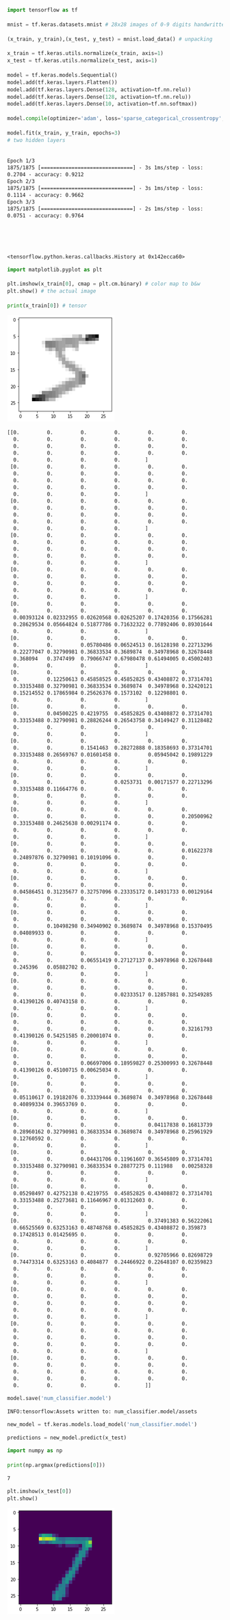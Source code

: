 ```python
import tensorflow as tf

mnist = tf.keras.datasets.mnist # 28x28 images of 0-9 digits handwritten

(x_train, y_train),(x_test, y_test) = mnist.load_data() # unpacking

x_train = tf.keras.utils.normalize(x_train, axis=1)
x_test = tf.keras.utils.normalize(x_test, axis=1)

model = tf.keras.models.Sequential()
model.add(tf.keras.layers.Flatten())
model.add(tf.keras.layers.Dense(128, activation=tf.nn.relu))
model.add(tf.keras.layers.Dense(128, activation=tf.nn.relu))
model.add(tf.keras.layers.Dense(10, activation=tf.nn.softmax))

model.compile(optimizer='adam', loss='sparse_categorical_crossentropy', metrics=['accuracy'])

model.fit(x_train, y_train, epochs=3)
# two hidden layers
    
```

    Epoch 1/3
    1875/1875 [==============================] - 3s 1ms/step - loss: 0.2704 - accuracy: 0.9212
    Epoch 2/3
    1875/1875 [==============================] - 3s 1ms/step - loss: 0.1114 - accuracy: 0.9662
    Epoch 3/3
    1875/1875 [==============================] - 2s 1ms/step - loss: 0.0751 - accuracy: 0.9764





    <tensorflow.python.keras.callbacks.History at 0x142ecca60>




```python
import matplotlib.pyplot as plt

plt.imshow(x_train[0], cmap = plt.cm.binary) # color map to b&w
plt.show() # the actual image

print(x_train[0]) # tensor

```


![png](output_1_0.png)


    [[0.         0.         0.         0.         0.         0.
      0.         0.         0.         0.         0.         0.
      0.         0.         0.         0.         0.         0.
      0.         0.         0.         0.         0.         0.
      0.         0.         0.         0.        ]
     [0.         0.         0.         0.         0.         0.
      0.         0.         0.         0.         0.         0.
      0.         0.         0.         0.         0.         0.
      0.         0.         0.         0.         0.         0.
      0.         0.         0.         0.        ]
     [0.         0.         0.         0.         0.         0.
      0.         0.         0.         0.         0.         0.
      0.         0.         0.         0.         0.         0.
      0.         0.         0.         0.         0.         0.
      0.         0.         0.         0.        ]
     [0.         0.         0.         0.         0.         0.
      0.         0.         0.         0.         0.         0.
      0.         0.         0.         0.         0.         0.
      0.         0.         0.         0.         0.         0.
      0.         0.         0.         0.        ]
     [0.         0.         0.         0.         0.         0.
      0.         0.         0.         0.         0.         0.
      0.         0.         0.         0.         0.         0.
      0.         0.         0.         0.         0.         0.
      0.         0.         0.         0.        ]
     [0.         0.         0.         0.         0.         0.
      0.         0.         0.         0.         0.         0.
      0.00393124 0.02332955 0.02620568 0.02625207 0.17420356 0.17566281
      0.28629534 0.05664824 0.51877786 0.71632322 0.77892406 0.89301644
      0.         0.         0.         0.        ]
     [0.         0.         0.         0.         0.         0.
      0.         0.         0.05780486 0.06524513 0.16128198 0.22713296
      0.22277047 0.32790981 0.36833534 0.3689874  0.34978968 0.32678448
      0.368094   0.3747499  0.79066747 0.67980478 0.61494005 0.45002403
      0.         0.         0.         0.        ]
     [0.         0.         0.         0.         0.         0.
      0.         0.12250613 0.45858525 0.45852825 0.43408872 0.37314701
      0.33153488 0.32790981 0.36833534 0.3689874  0.34978968 0.32420121
      0.15214552 0.17865984 0.25626376 0.1573102  0.12298801 0.
      0.         0.         0.         0.        ]
     [0.         0.         0.         0.         0.         0.
      0.         0.04500225 0.4219755  0.45852825 0.43408872 0.37314701
      0.33153488 0.32790981 0.28826244 0.26543758 0.34149427 0.31128482
      0.         0.         0.         0.         0.         0.
      0.         0.         0.         0.        ]
     [0.         0.         0.         0.         0.         0.
      0.         0.         0.1541463  0.28272888 0.18358693 0.37314701
      0.33153488 0.26569767 0.01601458 0.         0.05945042 0.19891229
      0.         0.         0.         0.         0.         0.
      0.         0.         0.         0.        ]
     [0.         0.         0.         0.         0.         0.
      0.         0.         0.         0.0253731  0.00171577 0.22713296
      0.33153488 0.11664776 0.         0.         0.         0.
      0.         0.         0.         0.         0.         0.
      0.         0.         0.         0.        ]
     [0.         0.         0.         0.         0.         0.
      0.         0.         0.         0.         0.         0.20500962
      0.33153488 0.24625638 0.00291174 0.         0.         0.
      0.         0.         0.         0.         0.         0.
      0.         0.         0.         0.        ]
     [0.         0.         0.         0.         0.         0.
      0.         0.         0.         0.         0.         0.01622378
      0.24897876 0.32790981 0.10191096 0.         0.         0.
      0.         0.         0.         0.         0.         0.
      0.         0.         0.         0.        ]
     [0.         0.         0.         0.         0.         0.
      0.         0.         0.         0.         0.         0.
      0.04586451 0.31235677 0.32757096 0.23335172 0.14931733 0.00129164
      0.         0.         0.         0.         0.         0.
      0.         0.         0.         0.        ]
     [0.         0.         0.         0.         0.         0.
      0.         0.         0.         0.         0.         0.
      0.         0.10498298 0.34940902 0.3689874  0.34978968 0.15370495
      0.04089933 0.         0.         0.         0.         0.
      0.         0.         0.         0.        ]
     [0.         0.         0.         0.         0.         0.
      0.         0.         0.         0.         0.         0.
      0.         0.         0.06551419 0.27127137 0.34978968 0.32678448
      0.245396   0.05882702 0.         0.         0.         0.
      0.         0.         0.         0.        ]
     [0.         0.         0.         0.         0.         0.
      0.         0.         0.         0.         0.         0.
      0.         0.         0.         0.02333517 0.12857881 0.32549285
      0.41390126 0.40743158 0.         0.         0.         0.
      0.         0.         0.         0.        ]
     [0.         0.         0.         0.         0.         0.
      0.         0.         0.         0.         0.         0.
      0.         0.         0.         0.         0.         0.32161793
      0.41390126 0.54251585 0.20001074 0.         0.         0.
      0.         0.         0.         0.        ]
     [0.         0.         0.         0.         0.         0.
      0.         0.         0.         0.         0.         0.
      0.         0.         0.06697006 0.18959827 0.25300993 0.32678448
      0.41390126 0.45100715 0.00625034 0.         0.         0.
      0.         0.         0.         0.        ]
     [0.         0.         0.         0.         0.         0.
      0.         0.         0.         0.         0.         0.
      0.05110617 0.19182076 0.33339444 0.3689874  0.34978968 0.32678448
      0.40899334 0.39653769 0.         0.         0.         0.
      0.         0.         0.         0.        ]
     [0.         0.         0.         0.         0.         0.
      0.         0.         0.         0.         0.04117838 0.16813739
      0.28960162 0.32790981 0.36833534 0.3689874  0.34978968 0.25961929
      0.12760592 0.         0.         0.         0.         0.
      0.         0.         0.         0.        ]
     [0.         0.         0.         0.         0.         0.
      0.         0.         0.04431706 0.11961607 0.36545809 0.37314701
      0.33153488 0.32790981 0.36833534 0.28877275 0.111988   0.00258328
      0.         0.         0.         0.         0.         0.
      0.         0.         0.         0.        ]
     [0.         0.         0.         0.         0.         0.
      0.05298497 0.42752138 0.4219755  0.45852825 0.43408872 0.37314701
      0.33153488 0.25273681 0.11646967 0.01312603 0.         0.
      0.         0.         0.         0.         0.         0.
      0.         0.         0.         0.        ]
     [0.         0.         0.         0.         0.37491383 0.56222061
      0.66525569 0.63253163 0.48748768 0.45852825 0.43408872 0.359873
      0.17428513 0.01425695 0.         0.         0.         0.
      0.         0.         0.         0.         0.         0.
      0.         0.         0.         0.        ]
     [0.         0.         0.         0.         0.92705966 0.82698729
      0.74473314 0.63253163 0.4084877  0.24466922 0.22648107 0.02359823
      0.         0.         0.         0.         0.         0.
      0.         0.         0.         0.         0.         0.
      0.         0.         0.         0.        ]
     [0.         0.         0.         0.         0.         0.
      0.         0.         0.         0.         0.         0.
      0.         0.         0.         0.         0.         0.
      0.         0.         0.         0.         0.         0.
      0.         0.         0.         0.        ]
     [0.         0.         0.         0.         0.         0.
      0.         0.         0.         0.         0.         0.
      0.         0.         0.         0.         0.         0.
      0.         0.         0.         0.         0.         0.
      0.         0.         0.         0.        ]
     [0.         0.         0.         0.         0.         0.
      0.         0.         0.         0.         0.         0.
      0.         0.         0.         0.         0.         0.
      0.         0.         0.         0.         0.         0.
      0.         0.         0.         0.        ]]



```python
model.save('num_classifier.model')
```

    INFO:tensorflow:Assets written to: num_classifier.model/assets



```python
new_model = tf.keras.models.load_model('num_classifier.model')
```


```python
predictions = new_model.predict(x_test)
```


```python
import numpy as np

print(np.argmax(predictions[0]))
```

    7



```python
plt.imshow(x_test[0])
plt.show()
```


![png](output_6_0.png)



```python

```


```python

```


```python

```
